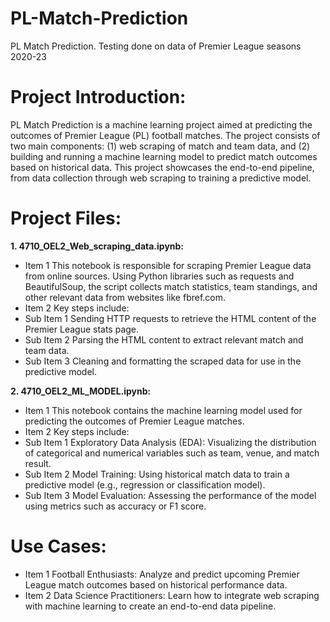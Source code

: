 # PL-Match-Prediction
PL Match Prediction. Testing done on data of Premier League seasons 2020-23

# Project Introduction:
PL Match Prediction is a machine learning project aimed at predicting the outcomes of Premier League (PL) football matches. The project consists of two main components: (1) web scraping of match and team data, and (2) building and running a machine learning model to predict match outcomes based on historical data. This project showcases the end-to-end pipeline, from data collection through web scraping to training a predictive model.

# Project Files:
**1. 4710_OEL2_Web_scraping_data.ipynb:**
- Item 1 This notebook is responsible for scraping Premier League data from online sources. Using Python libraries such as requests and BeautifulSoup, the script collects match statistics, team standings, and other relevant data from websites like fbref.com.
- Item 2 Key steps include:
- Sub Item 1 Sending HTTP requests to retrieve the HTML content of the Premier League stats page.
- Sub Item 2 Parsing the HTML content to extract relevant match and team data.
- Sub Item 3 Cleaning and formatting the scraped data for use in the predictive model.

**2. 4710_OEL2_ML_MODEL.ipynb:**
- Item 1 This notebook contains the machine learning model used for predicting the outcomes of Premier League matches.
- Item 2 Key steps include:
- Sub Item 1 Exploratory Data Analysis (EDA): Visualizing the distribution of categorical and numerical variables such as team, venue, and match result.
- Sub Item 2 Model Training: Using historical match data to train a predictive model (e.g., regression or classification model).
- Sub Item 3 Model Evaluation: Assessing the performance of the model using metrics such as accuracy or F1 score.

# Use Cases:
- Item 1 Football Enthusiasts: Analyze and predict upcoming Premier League match outcomes based on historical performance data.
- Item 2 Data Science Practitioners: Learn how to integrate web scraping with machine learning to create an end-to-end data pipeline.
